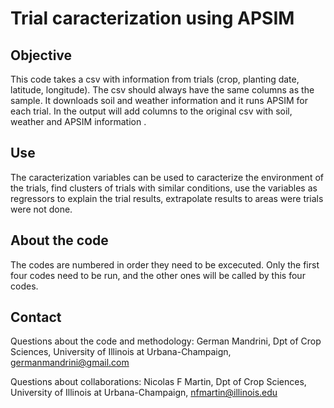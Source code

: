 # Trial caracterization using APSIM

## Objective
This code takes a csv with information from trials (crop, planting date, latitude, longitude). The csv should always have the same columns as the sample.
It downloads soil and weather information and it runs APSIM for each trial.
In the output will add columns to the original csv with soil, weather and APSIM information .

## Use
The caracterization variables can be used to caracterize the environment of the trials, find clusters of trials with similar conditions, use the variables as regressors to explain the trial results, extrapolate results to areas were trials were not done.

## About the code
The codes are numbered in order they need to be excecuted. Only the first four codes need to be run, and the other ones will be called by this four codes.

## Contact
Questions about the code and methodology: German Mandrini, Dpt of Crop Sciences, University of Illinois at Urbana-Champaign, germanmandrini@gmail.com

Questions about collaborations: Nicolas F Martin, Dpt of Crop Sciences, University of Illinois at Urbana-Champaign, nfmartin@illinois.edu
